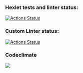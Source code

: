 ### Hexlet tests and linter status:
[![Actions Status](https://github.com/sonchig271/frontend-project-lvl1/workflows/hexlet-check/badge.svg)](https://github.com/sonchig271/frontend-project-lvl1/actions)
### Custom Linter status:
[![Actions Status](https://github.com/sonchig271/frontend-project-lvl1/workflows/linter/badge.svg)](https://github.com/sonchig271/frontend-project-lvl1/actions)
### Codeclimate
<a href="https://codeclimate.com/github/codeclimate/codeclimate/maintainability"><img src="https://api.codeclimate.com/v1/badges/a99a88d28ad37a79dbf6/maintainability" /></a>
